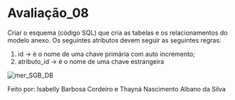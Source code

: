 # Avaliação_08
Criar o esquema (código SQL) que cria as tabelas e os relacionamentos do modelo anexo. 
Os seguintes atributos devem seguir as seguintes regras:
1) id -> é o nome de uma chave primária com auto incremento;
2) atributo_id -> é o nome de uma chave estrangeira
   
![mer_SGB_DB](https://github.com/isabellybarbosac/bd-info-p4/assets/125043792/47ead257-4473-4c20-ab8a-1d00cf8de165)

Feito por: Isabelly Barbosa Cordeiro e Thayná Nascimento Albano da Silva
